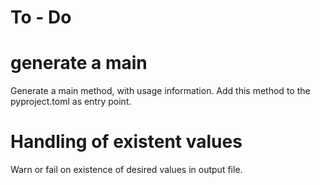 # To - Do

# generate a main

Generate a main method, with usage information. Add this method to the pyproject.toml as entry point.

# Handling of existent values

Warn or fail on existence of desired values in output file.

